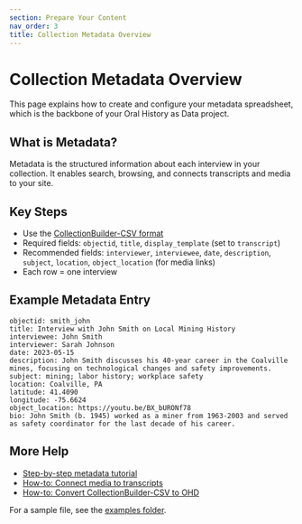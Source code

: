 ```yaml
---
section: Prepare Your Content
nav_order: 3
title: Collection Metadata Overview
---
```


# Collection Metadata Overview

This page explains how to create and configure your metadata spreadsheet, which is the backbone of your Oral History as Data project.

## What is Metadata?
Metadata is the structured information about each interview in your collection. It enables search, browsing, and connects transcripts and media to your site.

## Key Steps
- Use the [CollectionBuilder-CSV format](https://collectionbuilder.github.io/cb-docs/docs/metadata/csv_metadata/)
- Required fields: `objectid`, `title`, `display_template` (set to `transcript`)
- Recommended fields: `interviewer`, `interviewee`, `date`, `description`, `subject`, `location`, `object_location` (for media links)
- Each row = one interview

## Example Metadata Entry

```
objectid: smith_john
title: Interview with John Smith on Local Mining History
interviewee: John Smith
interviewer: Sarah Johnson
date: 2023-05-15
description: John Smith discusses his 40-year career in the Coalville mines, focusing on technological changes and safety improvements.
subject: mining; labor history; workplace safety
location: Coalville, PA
latitude: 41.4090
longitude: -75.6624
object_location: https://youtu.be/BX_bURONf78
bio: John Smith (b. 1945) worked as a miner from 1963-2003 and served as safety coordinator for the last decade of his career.
```

## More Help
- [Step-by-step metadata tutorial](../tutorials/tutorial-metadata)
- [How-to: Connect media to transcripts](../how-to/connect-media-to-transcripts)
- [How-to: Convert CollectionBuilder-CSV to OHD](../how-to/convert-cb-to-ohd)

For a sample file, see the [examples folder](/examples/demo-ohd-metadata.csv).
